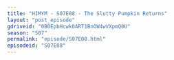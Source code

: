 ```yaml
---
title: "HIMYM - S07E08 - The Slutty Pumpkin Returns"
layout: "post_episode"
gdriveid: "0B0EpbHcwk0ART1BnOW4wVXpmQ0U"
season: "S07"
permalink: "episode/S07E08.html"
episodeid: "S07E08"
---
```

